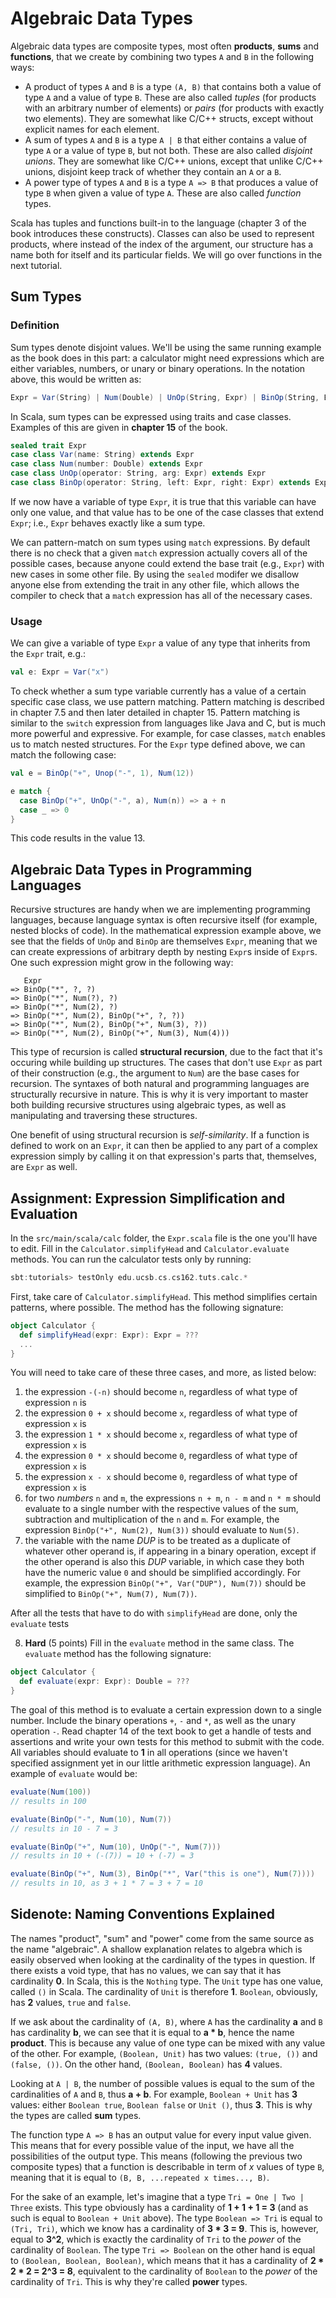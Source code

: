 # Algebraic Data Types

Algebraic data types are composite types, most often **products**, **sums** and **functions**, that we create by combining two types `A` and `B` in the following ways:

- A product of types `A` and `B` is a type `(A, B)` that contains both a value of type `A` and a value of type `B`. These are also called _tuples_ (for products with an arbitrary number of elements) or _pairs_ (for products with exactly two elements). They are somewhat like C/C++ structs, except without explicit names for each element.
- A sum of types `A` and `B` is a type `A | B` that either contains a value of type `A` or a value of type `B`, but not both. These are also called _disjoint unions_. They are somewhat like C/C++ unions, except that unlike C/C++ unions, disjoint keep track of whether they contain an `A` or a `B`.
- A power type of types `A` and `B` is a type `A => B` that produces a value of type `B` when given a value of type `A`. These are also called _function_ types.

Scala has tuples and functions built-in to the language (chapter 3 of the book introduces these constructs). Classes can also be used to represent products, where instead of the index of the argument, our structure has a name both for itself and its particular fields. We will go over functions in the next tutorial.

## Sum Types

### Definition

Sum types denote disjoint values. We'll be using the same running example as the book does in this part: a calculator might need expressions which are either variables, numbers, or unary or binary operations. In the notation above, this would be written as:

```scala
Expr = Var(String) | Num(Double) | UnOp(String, Expr) | BinOp(String, Expr, Expr)
```

In Scala, sum types can be expressed using traits and case classes. Examples of this are given in **chapter 15** of the book.

```scala
sealed trait Expr
case class Var(name: String) extends Expr
case class Num(number: Double) extends Expr
case class UnOp(operator: String, arg: Expr) extends Expr
case class BinOp(operator: String, left: Expr, right: Expr) extends Expr
```

If we now have a variable of type `Expr`, it is true that this variable can have only one value, and that value has to be one of the case classes that extend `Expr`; i.e., `Expr` behaves exactly like a sum type.

We can pattern-match on sum types using `match` expressions. By default there is no check that a given `match` expression actually covers all of the possible cases, because anyone could extend the base trait (e.g., `Expr`) with new cases in some other file. By using the `sealed` modifer we disallow anyone else from extending the trait in any other file, which allows the compiler to check that a `match` expression has all of the necessary cases.

### Usage

We can give a variable of type `Expr` a value of any type that inherits from the `Expr` trait, e.g.:

```scala
val e: Expr = Var("x")
```

To check whether a sum type variable currently has a value of a certain specific case class, we use pattern matching. Pattern matching is described in chapter 7.5 and then later detailed in chapter 15. Pattern matching is similar to the `switch` expression from languages like Java and C, but is much more powerful and expressive. For example, for case classes, `match` enables us to match nested structures. For the `Expr` type defined above, we can match the following case:

```scala
val e = BinOp("+", Unop("-", 1), Num(12))

e match {
  case BinOp("+", UnOp("-", a), Num(n)) => a + n
  case _ => 0
}
```

This code results in the value 13.

## Algebraic Data Types in Programming Languages

Recursive structures are handy when we are implementing programming languages, because language syntax is often recursive itself (for example, nested blocks of code). In the mathematical expression example above, we see that the fields of `UnOp` and `BinOp` are themselves `Expr`, meaning that we can create expressions of arbitrary depth by nesting `Expr`s inside of `Expr`s. One such expression might grow in the following way:

```
   Expr
=> BinOp("*", ?, ?)
=> BinOp("*", Num(?), ?)
=> BinOp("*", Num(2), ?)
=> BinOp("*", Num(2), BinOp("+", ?, ?))
=> BinOp("*", Num(2), BinOp("+", Num(3), ?))
=> BinOp("*", Num(2), BinOp("+", Num(3), Num(4)))
```

This type of recursion is called **structural recursion**, due to the fact that it's occuring while building up structures. The cases that don't use `Expr` as part of their construction (e.g., the argument to `Num`) are the base cases for recursion. The syntaxes of both natural and programming languages are structurally recursive in nature. This is why it is very important to master both building recursive structures using algebraic types, as well as manipulating and traversing these structures.

One benefit of using structural recursion is _self-similarity_. If a function is defined to work on an `Expr`, it can then be applied to any part of a complex expression simply by calling it on that expression's parts that, themselves, are `Expr` as well.

## Assignment: Expression Simplification and Evaluation

In the `src/main/scala/calc` folder, the `Expr.scala` file is the one you'll have to edit. Fill in the `Calculator.simplifyHead` and `Calculator.evaluate` methods. You can run the calculator tests only by running:

```sbt
sbt:tutorials> testOnly edu.ucsb.cs.cs162.tuts.calc.*
```

First, take care of `Calculator.simplifyHead`. This method simplifies certain patterns, where possible. The method has the following signature:
```scala
object Calculator {
  def simplifyHead(expr: Expr): Expr = ???
  ...
}
```
You will need to take care of these three cases, and more, as listed below:
1. the expression `-(-n)` should become `n`, regardless of what type of expression `n` is
2. the expression `0 + x` should become `x`, regardless of what type of expression `x` is
3. the expression `1 * x` should become `x`, regardless of what type of expression `x` is
4. the expression `0 * x` should become `0`, regardless of what type of expression `x` is
5. the expression `x - x` should become `0`, regardless of what type of expression `x` is
6. for two _numbers_ `n` and `m`, the expressions `n + m`, `n - m` and `n * m` should evaluate to a single number with the respective values of the sum, subtraction and multiplication of the `n` and `m`. For example, the expression `BinOp("+", Num(2), Num(3))` should evaluate to `Num(5)`.
7. the variable with the name *DUP* is to be treated as a duplicate of whatever other operand is, if appearing in a binary operation, except if the other operand is also this *DUP* variable, in which case they both have the numeric value `0` and should be simplified accordingly. For example, the expression `BinOp("+", Var("DUP"), Num(7))` should be simplified to `BinOp("+", Num(7), Num(7))`.

After all the tests that have to do with `simplifyHead` are done, only the `evaluate` tests

8. **Hard** (5 points) Fill in the `evaluate` method in the same class. The `evaluate` method has the following signature:
```scala
object Calculator {
  def evaluate(expr: Expr): Double = ???
}
```
The goal of this method is to evaluate a certain expression down to a single number. Include the binary operations `+`, `-` and `*`, as well as the unary operation `-`. Read chapter 14 of the text book to get a handle of tests and assertions and write your own tests for this method to submit with the code. All variables should evaluate to **1** in all operations (since we haven't specified assignment yet in our little arithmetic expression language). An example of `evaluate` would be:
```scala
evaluate(Num(100))
// results in 100

evaluate(BinOp("-", Num(10), Num(7))
// results in 10 - 7 = 3

evaluate(BinOp("+", Num(10), UnOp("-", Num(7)))
// results in 10 + (-(7)) = 10 + (-7) = 3

evaluate(BinOp("+", Num(3), BinOp("*", Var("this is one"), Num(7))))
// results in 10, as 3 + 1 * 7 = 3 + 7 = 10
```

## Sidenote: Naming Conventions Explained

The names "product", "sum" and "power" come from the same source as the name "algebraic". A shallow explanation relates to algebra which is easily observed when looking at the cardinality of the types in question. If there exists a void type, that has no values, we can say that it has cardinality **0**. In Scala, this is the `Nothing` type. The `Unit` type has one value, called `()` in Scala. The cardinality of `Unit` is therefore **1**. `Boolean`, obviously, has **2** values, `true` and `false`.

If we ask about the cardinality of `(A, B)`, where `A` has the cardinality **a** and `B` has cardinality **b**, we can see that it is equal to **a * b**, hence the name **product**. This is because any value of one type can be mixed with any value of the other. For example, `(Boolean, Unit)` has two values: `(true, ())` and `(false, ())`. On the other hand, `(Boolean, Boolean)` has **4** values.

Looking at `A | B`, the number of possible values is equal to the sum of the cardinalities of `A` and `B`, thus **a + b**. For example, `Boolean + Unit` has **3** values: either `Boolean true`, `Boolean false` or `Unit ()`, thus **3**. This is why the types are called **sum** types.

The function type `A => B` has an output value for every input value given. This means that for every possible value of the input, we have all the possibilities of the output type. This means (following the previous two composite types) that a function is describable in term of $x$ values of type `B`, meaning that it is equal to `(B, B, ...repeated x times..., B)`.

For the sake of an example, let's imagine that a type `Tri = One | Two | Three` exists. This type obviously has a cardinality of **1 + 1 + 1 = 3** (and as such is equal to `Boolean + Unit` above). The type `Boolean => Tri` is equal to `(Tri, Tri)`, which we know has a cardinality of **3 * 3 = 9**. This is, however, equal to **3^2**, which is exactly the cardinality of `Tri` to the _power_ of the cardinality of `Boolean`. The type `Tri => Boolean` on the other hand is equal to `(Boolean, Boolean, Boolean)`, which means that it has a cardinality of **2 * 2 * 2 = 2^3 = 8**, equivalent to the cardinality of `Boolean` to the _power_ of the cardinality of `Tri`. This is why they're called **power** types.
